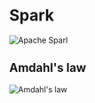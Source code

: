 # Spark
![Apache Sparl](https://media.licdn.com/dms/image/C5612AQGyWzj3FkiU3w/article-inline_image-shrink_1000_1488/0/1588241564754?e=1684368000&v=beta&t=Te_IONNq-h5PYs2lo8u-St_3NirSDm5zxqMYpACWUOU)

## Amdahl's law
![Amdahl's law](https://upload.wikimedia.org/wikipedia/commons/e/ea/AmdahlsLaw.svg)